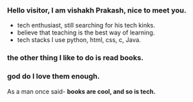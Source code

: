 

### Hello visitor, I am vishakh Prakash, nice to meet  you.
- tech enthusiast, still searching for his tech kinks.
- believe that teaching is the best way of learning.
- tech stacks I use python, html, css, c, Java.

### the other thing I like to do is read books.
### god do I love them enough.
As a man once said-
 **books are cool, and so is tech.**
